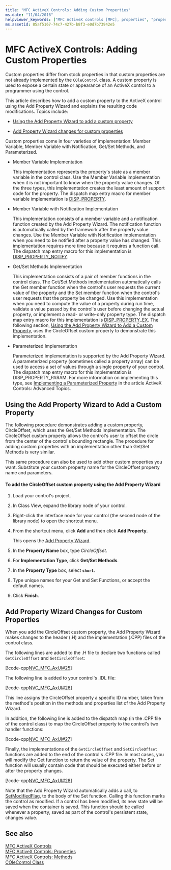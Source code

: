 ```yaml
---
title: "MFC ActiveX Controls: Adding Custom Properties"
ms.date: "11/04/2016"
helpviewer_keywords: ["MFC ActiveX controls [MFC], properties", "properties [MFC], custom"]
ms.assetid: 85af5167-74c7-427b-b8f3-e0d7b73942e5
---
```

# MFC ActiveX Controls: Adding Custom Properties

Custom properties differ from stock properties in that custom properties are not already implemented by the `COleControl` class. A custom property is used to expose a certain state or appearance of an ActiveX control to a programmer using the control.

This article describes how to add a custom property to the ActiveX control using the Add Property Wizard and explains the resulting code modifications. Topics include:

- [Using the Add Property Wizard to add a custom property](#_core_using_classwizard_to_add_a_custom_property)

- [Add Property Wizard changes for custom properties](#_core_classwizard_changes_for_custom_properties)

Custom properties come in four varieties of implementation: Member Variable, Member Variable with Notification, Get/Set Methods, and Parameterized.

- Member Variable Implementation

   This implementation represents the property's state as a member variable in the control class. Use the Member Variable implementation when it is not important to know when the property value changes. Of the three types, this implementation creates the least amount of support code for the property. The dispatch map entry macro for member variable implementation is [DISP_PROPERTY](reference/dispatch-maps.md#disp_property).

- Member Variable with Notification Implementation

   This implementation consists of a member variable and a notification function created by the Add Property Wizard. The notification function is automatically called by the framework after the property value changes. Use the Member Variable with Notification implementation when you need to be notified after a property value has changed. This implementation requires more time because it requires a function call. The dispatch map entry macro for this implementation is [DISP_PROPERTY_NOTIFY](reference/dispatch-maps.md#disp_property_notify).

- Get/Set Methods Implementation

   This implementation consists of a pair of member functions in the control class. The Get/Set Methods implementation automatically calls the Get member function when the control's user requests the current value of the property and the Set member function when the control's user requests that the property be changed. Use this implementation when you need to compute the value of a property during run time, validate a value passed by the control's user before changing the actual property, or implement a read- or write-only property type. The dispatch map entry macro for this implementation is [DISP_PROPERTY_EX](reference/dispatch-maps.md#disp_property_ex). The following section, [Using the Add Property Wizard to Add a Custom Property](#_core_using_classwizard_to_add_a_custom_property), uses the CircleOffset custom property to demonstrate this implementation.

- Parameterized Implementation

   Parameterized implementation is supported by the Add Property Wizard. A parameterized property (sometimes called a property array) can be used to access a set of values through a single property of your control. The dispatch map entry macro for this implementation is DISP_PROPERTY_PARAM. For more information on implementing this type, see [Implementing a Parameterized Property](mfc-activex-controls-advanced-topics.md) in the article ActiveX Controls: Advanced Topics.

## <a name="_core_using_classwizard_to_add_a_custom_property"></a> Using the Add Property Wizard to Add a Custom Property

The following procedure demonstrates adding a custom property, CircleOffset, which uses the Get/Set Methods implementation. The CircleOffset custom property allows the control's user to offset the circle from the center of the control's bounding rectangle. The procedure for adding custom properties with an implementation other than Get/Set Methods is very similar.

This same procedure can also be used to add other custom properties you want. Substitute your custom property name for the CircleOffset property name and parameters.

#### To add the CircleOffset custom property using the Add Property Wizard

1. Load your control's project.

1. In Class View, expand the library node of your control.

1. Right-click the interface node for your control (the second node of the library node) to open the shortcut menu.

1. From the shortcut menu, click **Add** and then click **Add Property**.

   This opens the [Add Property Wizard](../ide/names-add-property-wizard.md).

1. In the **Property Name** box, type *CircleOffset*.

1. For **Implementation Type**, click **Get/Set Methods**.

1. In the **Property Type** box, select **`short`**.

1. Type unique names for your Get and Set Functions, or accept the default names.

1. Click **Finish**.

## <a name="_core_classwizard_changes_for_custom_properties"></a> Add Property Wizard Changes for Custom Properties

When you add the CircleOffset custom property, the Add Property Wizard makes changes to the header (.H) and the implementation (.CPP) files of the control class.

The following lines are added to the .H file to declare two functions called `GetCircleOffset` and `SetCircleOffset`:

[!code-cpp[NVC_MFC_AxUI#25](codesnippet/cpp/mfc-activex-controls-adding-custom-properties_1.h)]

The following line is added to your control's .IDL file:

[!code-cpp[NVC_MFC_AxUI#26](codesnippet/cpp/mfc-activex-controls-adding-custom-properties_2.idl)]

This line assigns the CircleOffset property a specific ID number, taken from the method's position in the methods and properties list of the Add Property Wizard.

In addition, the following line is added to the dispatch map (in the .CPP file of the control class) to map the CircleOffset property to the control's two handler functions:

[!code-cpp[NVC_MFC_AxUI#27](codesnippet/cpp/mfc-activex-controls-adding-custom-properties_3.cpp)]

Finally, the implementations of the `GetCircleOffset` and `SetCircleOffset` functions are added to the end of the control's .CPP file. In most cases, you will modify the Get function to return the value of the property. The Set function will usually contain code that should be executed either before or after the property changes.

[!code-cpp[NVC_MFC_AxUI#28](codesnippet/cpp/mfc-activex-controls-adding-custom-properties_4.cpp)]

Note that the Add Property Wizard automatically adds a call, to [SetModifiedFlag](reference/colecontrol-class.md#setmodifiedflag), to the body of the Set function. Calling this function marks the control as modified. If a control has been modified, its new state will be saved when the container is saved. This function should be called whenever a property, saved as part of the control's persistent state, changes value.

## See also

[MFC ActiveX Controls](mfc-activex-controls.md)<br/>
[MFC ActiveX Controls: Properties](mfc-activex-controls-properties.md)<br/>
[MFC ActiveX Controls: Methods](mfc-activex-controls-methods.md)<br/>
[COleControl Class](reference/colecontrol-class.md)
